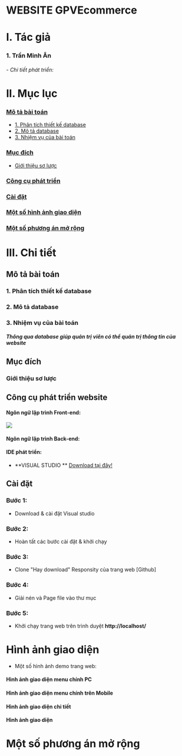 # WEBSITE GPVEcommerce
# I. Tác giả
### 1. Trần Minh Ân
###### - Chi tiết phát triển:


# II. Mục lục

### [Mô tả bài toán](#motabt)
- [1. Phân tích thiết kế database](#database)
- [2. Mô tả database](#motadb)
- [3. Nhiệm vụ của bài toán](#nvbt)

### [Mục đích](#md)
- [Giới thiệu sơ lược](#gtsl)

### [Công cụ phát triển](#cc)

### [Cài đặt](#cd)

### [Một số hình ảnh giao diện](#gd)

### [Một số phương án mở rộng](#mr)

# III. Chi tiết

<a name="motabt"></a>
## Mô tả bài toán

<a name="database"></a>
### 1. Phân tích thiết kế database


<a name="motadb"></a>
### 2. Mô tả database

 
 <a name="nvbt"></a>
### 3. Nhiệm vụ của bài toán
##### Thông qua database giúp quản trị viên có thể quản trị thông tin của website

<a name="md"></a>
## Mục đích
<a name="gtsl"></a>
### Giới thiệu sơ lược


<a name="cc"></a>
## Công cụ phát triển website
#### Ngôn ngữ lập trình Front-end:
<img src="https://user-images.githubusercontent.com/55776442/70851381-f9b57c80-1ec6-11ea-9ead-80f38792b20d.png">

#### Ngôn ngữ lập trình Back-end:



#### IDE phát triển:

- **VISUAL STUDIO ** [Download tại đây!](https://code.visualstudio.com/download)

<a name="cd"></a>
## Cài đặt
### Bước 1:
- Download & cài đặt Visual studio

### Bước 2:
- Hoàn tất các bước cài đặt & khởi chạy

### Bước 3:
- Clone "Hay download" Responsity của trang web [Github]

### Bước 4:
- Giải nén và Page file vào thư mục 

### Bước 5:
- Khởi chạy trang web trên trình duyệt **http://localhost/**

<a name="gd"></a>
# Hình ảnh giao diện
- Một số hình ảnh demo trang web:

#### Hình ảnh giao diện menu chính PC


#### Hình ảnh giao diện menu chính trên Mobile


#### Hình ảnh giao diện chi tiết


#### Hình ảnh giao diện

<a name="mr"></a>
# Một số phương án mở rộng













